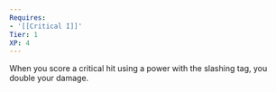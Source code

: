 ```yaml
---
Requires:
- '[[Critical I]]'
Tier: 1
XP: 4
---
```


When you score a critical hit using a power with the slashing tag, you double your damage.